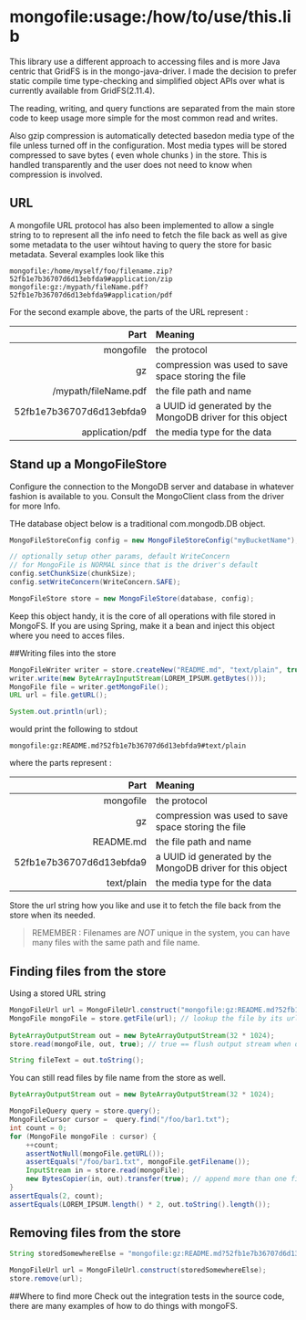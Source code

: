 mongofile:usage:/how/to/use/this.lib
=======
This library use a different approach to accessing files and is more Java centric that GridFS is in the mongo-java-driver. I made the decision to prefer static compile time type-checking and simplified object APIs over what is currently available from GridFS(2.11.4). 

The reading, writing, and query functions are separated from the main store code to keep usage more simple for the most common read and writes. 

Also gzip compression is automatically detected basedon media type of the file unless turned off in the configuration. Most media types will be stored compressed to save bytes ( even whole chunks ) in the store. This is handled transparently and the user does not need to know when compression is involved.


## URL 
A mongofile URL protocol has also been implemented to allow a single string to to represent all the info need to fetch the file back as well as give some metadata to the user wihtout having to query the store for basic metadata. Several examples look like this 

```
mongofile:/home/myself/foo/filename.zip?52fb1e7b36707d6d13ebfda9#application/zip
mongofile:gz:/mypath/fileName.pdf?52fb1e7b36707d6d13ebfda9#application/pdf
``` 
For the second example above, the parts of the URL represent :

| Part | Meaning |
| ----:|:--- |
| mongofile | the protocol |
| gz | compression was used to save space storing the file |
| /mypath/fileName.pdf | the file path and name |
| 52fb1e7b36707d6d13ebfda9 | a UUID id generated by the MongoDB driver for this object |
| application/pdf | the media type for the data |





## Stand up a MongoFileStore

Configure the connection to the MongoDB server and database in whatever fashion is available to you. Consult the MongoClient class from the driver for more Info.
 
THe database object below is a traditional com.mongodb.DB object.
```Java
MongoFileStoreConfig config = new MongoFileStoreConfig("myBucketName");

// optionally setup other params, default WriteConcern 
// for MongoFile is NORMAL since that is the driver's default
config.setChunkSize(chunkSize);
config.setWriteConcern(WriteConcern.SAFE);

MongoFileStore store = new MongoFileStore(database, config);
```
Keep this object handy, it is the core of all operations with file stored in MongoFS. If you are using Spring, make it a bean and inject this object where you need to acces files.





##Writing files into the store

```Java
MongoFileWriter writer = store.createNew("README.md", "text/plain", true);
writer.write(new ByteArrayInputStream(LOREM_IPSUM.getBytes()));
MongoFile file = writer.getMongoFile();
URL url = file.getURL();

System.out.println(url);
```
would print the following to stdout

```
mongofile:gz:README.md?52fb1e7b36707d6d13ebfda9#text/plain
```
where the parts represent : 

| Part | Meaning |
| ----:|:--- |
| mongofile | the protocol |
| gz | compression was used to save space storing the file |
| README.md | the file path and name |
| 52fb1e7b36707d6d13ebfda9 | a UUID id generated by the MongoDB driver for this object |
| text/plain | the media type for the data |

Store the url string how you like and use it to fetch the file back from the store when its needed. 

> REMEMBER : Filenames are *NOT* unique in the system, you can have many files with the same path and file name.




## Finding files from the store
Using a stored URL string 

```Java
MongoFileUrl url = MongoFileUrl.construct("mongofile:gz:README.md?52fb1e7b36707d6d13ebfda9#text/plain");
MongoFile mongoFile = store.getFile(url); // lookup the file by its url
  
ByteArrayOutputStream out = new ByteArrayOutputStream(32 * 1024);
store.read(mongoFile, out, true); // true == flush output stream when done

String fileText = out.toString();       
```

You can still read files by file name from the store as well.

```Java
ByteArrayOutputStream out = new ByteArrayOutputStream(32 * 1024);

MongoFileQuery query = store.query();
MongoFileCursor cursor =  query.find("/foo/bar1.txt");
int count = 0;
for (MongoFile mongoFile : cursor) {
    ++count;
    assertNotNull(mongoFile.getURL());
    assertEquals("/foo/bar1.txt", mongoFile.getFilename());
	InputStream in = store.read(mongoFile);
	new BytesCopier(in, out).transfer(true); // append more than one file together
}
assertEquals(2, count);
assertEquals(LOREM_IPSUM.length() * 2, out.toString().length());
```



## Removing files from the store

```Java
String storedSomewhereElse = "mongofile:gz:README.md?52fb1e7b36707d6d13ebfda9#text/plain";

MongoFileUrl url = MongoFileUrl.construct(storedSomewhereElse);
store.remove(url);
```




##Where to find more
Check out the integration tests in the source code, there are many examples of how to do things with mongoFS.


